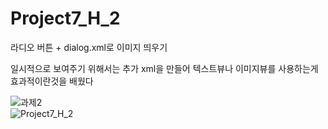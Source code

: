 # Project7_H_2

라디오 버튼 + dialog.xml로 이미지 띄우기

일시적으로 보여주기 위해서는 추가 xml을 만들어 텍스트뷰나 이미지뷰를 사용하는게 효과적이란것을 배웠다


![과제2](https://user-images.githubusercontent.com/37572367/88134277-27ae2c80-cc1f-11ea-9706-4b6f794c64f5.PNG)   
![Project7_H_2](https://user-images.githubusercontent.com/37572367/88134272-267cff80-cc1f-11ea-89ef-f8fc2c56db41.PNG)

